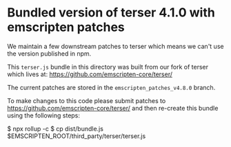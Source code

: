 Bundled version of terser 4.1.0 with emscripten patches
=======================================================

We maintain a few downstream patches to terser which means we can't use the
version published in npm.

This `terser.js` bundle in this directory was built from our fork of terser
which lives at: https://github.com/emscripten-core/terser/

The current patches are stored in the `emscripten_patches_v4.8.0` branch.

To make changes to this code please submit patches to
https://github.com/emscripten-core/terser/ and then re-create this bundle
using the following steps:

  $ npx rollup -c
  $ cp dist/bundle.js $EMSCRIPTEN_ROOT/third_party/terser/terser.js
